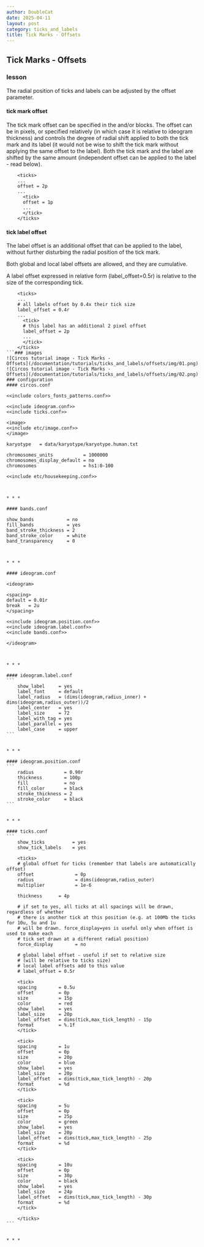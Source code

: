 ```yaml
---
author: DoubleCat
date: 2025-04-11
layout: post
category: ticks_and_labels
title: Tick Marks - Offsets
---
```


## Tick Marks - Offsets
### lesson
The radial position of ticks and labels can be adjusted by the offset
parameter.

#### tick mark offset
The tick mark offset can be specified in the <ticks> and/or <tick> blocks. The
offset can be in pixels, or specified relatively (in which case it is relative
to ideogram thickness) and controls the degree of radial shift applied to both
the tick mark and its label (it would not be wise to shift the tick mark
without applying the same offset to the label). Both the tick mark and the
label are shifted by the same amount (independent offset can be applied to the
label - read below).

```    
    <ticks>
    ...
    offset = 2p
    ...
      <tick>
      offset = 1p
      ...
      </tick>
    </ticks>
```
#### tick label offset
The label offset is an additional offset that can be applied to the label,
without further disturbing the radial position of the tick mark.

Both global and local label offsets are allowed, and they are cumulative.

A label offset expressed in relative form (label_offset=0.5r) is relative to
the size of the corresponding tick.

```    
    <ticks>
    ...
    # all labels offset by 0.4x their tick size
    label_offset = 0.4r
    ...
      <tick>
      # this label has an additional 2 pixel offset
      label_offset = 2p
      ...
      </tick>
    </ticks>
```### images
![Circos tutorial image - Tick Marks -
Offsets](/documentation/tutorials/ticks_and_labels/offsets/img/01.png)
![Circos tutorial image - Tick Marks -
Offsets](/documentation/tutorials/ticks_and_labels/offsets/img/02.png)
### configuration
#### circos.conf
```    
    <<include colors_fonts_patterns.conf>>
    
    <<include ideogram.conf>>
    <<include ticks.conf>>
    
    <image>
    <<include etc/image.conf>>
    </image>
    
    karyotype   = data/karyotype/karyotype.human.txt
    
    chromosomes_units           = 1000000
    chromosomes_display_default = no
    chromosomes                 = hs1:0-100
    
    <<include etc/housekeeping.conf>>
```
  

* * *

#### bands.conf
```    
    show_bands            = no
    fill_bands            = yes
    band_stroke_thickness = 2
    band_stroke_color     = white
    band_transparency     = 0
```
  

* * *

#### ideogram.conf
```    
    <ideogram>
    
    <spacing>
    default = 0.01r
    break   = 2u
    </spacing>
    
    <<include ideogram.position.conf>>
    <<include ideogram.label.conf>>
    <<include bands.conf>>
    
    </ideogram>
``````
  

* * *

#### ideogram.label.conf
```    
    show_label     = yes
    label_font     = default
    label_radius   = (dims(ideogram,radius_inner) + dims(ideogram,radius_outer))/2
    label_center   = yes
    label_size     = 72
    label_with_tag = yes
    label_parallel = yes
    label_case     = upper
```
  

* * *

#### ideogram.position.conf
```    
    radius           = 0.90r
    thickness        = 100p
    fill             = no
    fill_color       = black
    stroke_thickness = 2
    stroke_color     = black
```
  

* * *

#### ticks.conf
```    
    show_ticks          = yes
    show_tick_labels    = yes
    
    <ticks>
    # global offset for ticks (remember that labels are automatically offset)
    offset               = 0p
    radius               = dims(ideogram,radius_outer)
    multiplier           = 1e-6
    
    thickness      = 4p
    
    # if set to yes, all ticks at all spacings will be drawn, regardless of whether
    # there is another tick at this position (e.g. at 100Mb the ticks for 10u, 5u and 1u
    # will be drawn. force_display=yes is useful only when offset is used to make each
    # tick set drawn at a different radial position)
    force_display        = no
    
    # global label offset - useful if set to relative size
    # (will be relative to ticks size)
    # local label offsets add to this value
    # label_offset = 0.5r
    
    <tick>
    spacing        = 0.5u
    offset         = 0p
    size           = 15p
    color          = red
    show_label     = yes
    label_size     = 20p
    label_offset   = dims(tick,max_tick_length) - 15p
    format         = %.1f
    </tick>
    
    <tick>
    spacing        = 1u
    offset         = 0p
    size           = 20p
    color          = blue
    show_label     = yes
    label_size     = 20p
    label_offset   = dims(tick,max_tick_length) - 20p
    format         = %d
    </tick>
    
    <tick>
    spacing        = 5u
    offset         = 0p
    size           = 25p
    color          = green
    show_label     = yes
    label_size     = 20p
    label_offset   = dims(tick,max_tick_length) - 25p
    format         = %d
    </tick>
    
    <tick>
    spacing        = 10u
    offset         = 0p
    size           = 30p
    color          = black
    show_label     = yes
    label_size     = 24p
    label_offset   = dims(tick,max_tick_length) - 30p
    format         = %d
    </tick>
    
    </ticks>
```
  

* * *
